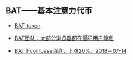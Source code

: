 ## BAT——基本注意力代币

+ [BAT-token](https://basicattentiontoken.org/?lang=zh-hans)

+ [BAT团队：大部分浏览器都在侵犯用户隐私](https://www.jinse.com/news/blockchain/23495.html)

+ [BAT上coinbase消息，上涨20%，2018－07-14](http://www.chaindd.com/nictation/3094180.html)
